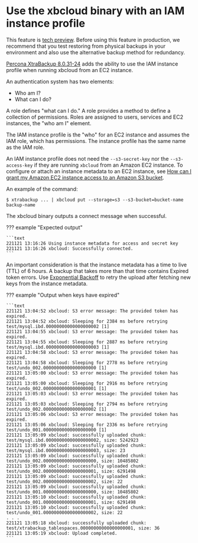 # Use the xbcloud binary with an IAM instance profile

This feature is [tech preview](glossary/#tech-preview). Before using this feature in production, we recommend that you test restoring from physical backups in your environment and also use the alternative backup method for redundancy.

[Percona XtraBackup 8.0.31-24](release-notes/8.0/8.0.31-24.0.md) adds the ability to use the IAM instance profile when running xbcloud from an EC2 instance.

An authentication system has two elements:

* Who am I?
* What can I do?

A role defines "what can I do." A role provides a method to define a collection of permissions. Roles are assigned to users, services and EC2 instances, the "who am I" element.

The IAM instance profile is the "who" for an EC2 instance and assumes the IAM role, which has permissions. The instance profile has the same name as the IAM role.

An IAM instance profile does not need the `--s3-secret-key` nor the `--s3-access-key` if they are running `xbcloud` from an Amazon EC2 instance. To configure or attach an instance metadata to an EC2 instance, see [How can I grant my Amazon EC2 instance access to an Amazon S3 bucket](https://aws.amazon.com/premiumsupport/knowledge-center/ec2-instance-access-s3-bucket/). 

An example of the command:

```text
$ xtrabackup ... | xbcloud put --storage=s3 --s3-bucket=bucket-name backup-name
```

The xbcloud binary outputs a connect message when successful.

??? example "Expected output"

    ```text
    221121 13:16:26 Using instance metadata for access and secret key
    221121 13:16:26 xbcloud: Successfully connected.
    ```

An important consideration is that the instance metadata has a time to live (TTL) of 6 hours. A backup that takes more than that time contains Expired token errors. Use [Exponential Backoff](xbcloud_exbackoff.md) to retry the upload after fetching new keys from the instance metadata.

??? example "Output when keys have expired"

    ```text
    221121 13:04:52 xbcloud: S3 error message: The provided token has expired.
    221121 13:04:52 xbcloud: Sleeping for 2384 ms before retrying test/mysql.ibd.00000000000000000002 [1]
    221121 13:04:55 xbcloud: S3 error message: The provided token has expired.
    221121 13:04:55 xbcloud: Sleeping for 2887 ms before retrying test/mysql.ibd.00000000000000000003 [1]
    221121 13:04:58 xbcloud: S3 error message: The provided token has expired.
    221121 13:04:58 xbcloud: Sleeping for 2778 ms before retrying test/undo_002.00000000000000000000 [1]
    221121 13:05:00 xbcloud: S3 error message: The provided token has expired.
    221121 13:05:00 xbcloud: Sleeping for 2916 ms before retrying test/undo_002.00000000000000000001 [1]
    221121 13:05:03 xbcloud: S3 error message: The provided token has expired.
    221121 13:05:03 xbcloud: Sleeping for 2794 ms before retrying test/undo_002.00000000000000000002 [1]
    221121 13:05:06 xbcloud: S3 error message: The provided token has expired.
    221121 13:05:06 xbcloud: Sleeping for 2336 ms before retrying test/undo_001.00000000000000000000 [1]
    221121 13:05:09 xbcloud: successfully uploaded chunk: test/mysql.ibd.00000000000000000002, size: 5242923
    221121 13:05:09 xbcloud: successfully uploaded chunk: test/mysql.ibd.00000000000000000003, size: 23
    221121 13:05:09 xbcloud: successfully uploaded chunk: test/undo_002.00000000000000000000, size: 10485802
    221121 13:05:09 xbcloud: successfully uploaded chunk: test/undo_002.00000000000000000001, size: 6291498
    221121 13:05:09 xbcloud: successfully uploaded chunk: test/undo_002.00000000000000000002, size: 22
    221121 13:05:09 xbcloud: successfully uploaded chunk: test/undo_001.00000000000000000000, size: 10485802
    221121 13:05:10 xbcloud: successfully uploaded chunk: test/undo_001.00000000000000000001, size: 6291498
    221121 13:05:10 xbcloud: successfully uploaded chunk: test/undo_001.00000000000000000002, size: 22
    . . .
    221121 13:05:18 xbcloud: successfully uploaded chunk: test/xtrabackup_tablespaces.00000000000000000001, size: 36
    221121 13:05:19 xbcloud: Upload completed. 
    ```
